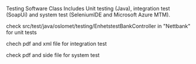 Testing Software Class
Includes Unit testing (Java), integration test (SoapUi) and system test (SeleniumIDE and Microsoft Azure MTM).

check src/test/java/oslomet/testing/EnhetstestBankController in "Nettbank" for unit tests

chech pdf and xml file for integration test

check pdf and side file for system test

